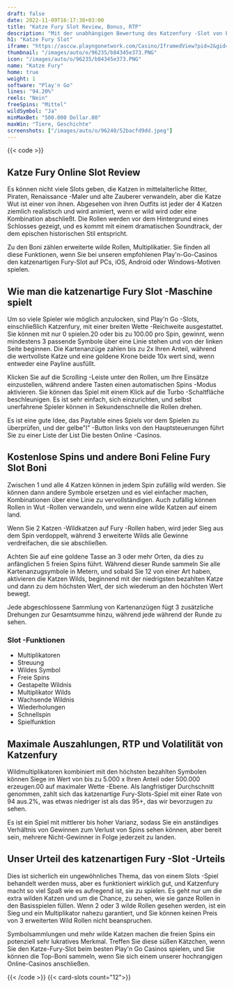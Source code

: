 ```yaml
---
draft: false
date: 2022-11-09T16:17:38+03:00
title: "Katze Fury Slot Review, Bonus, RTP"
description: "Mit der unabhängigen Bewertung des Katzenfury -Slot von Play'n Go können Sie kostenlos oder echtes Geld spielen und hier einen Bonus erhalten!"
h1: "Katze Fury Slot"
iframe: "https://asccw.playngonetwork.com/Casino/IframedView?pid=2&gid=felinefury&lang=en_US&practice=1&channel=desktop&div=flashobject&width=100%25&height=100%25&user=&password=&ctx=&demo=2&brand=&lobby=&rccurrentsessiontime=0&rcintervaltime=0&rcaccounthistoryurl=&rccontinueurl=&rcexiturl=&rchistoryurlmode=&autoplaylimits=0&autoplayreset=0&callback=flashCallback&rcmga=&resourcelevel=0&hasjackpots=False&country=&pauseplay=&playlimit=&selftest=&sessiontime=&coreweburl=https://asccw.playngonetwork.com/&showpoweredby=True"
thumbnail: "/images/auto/o/96235/b84345e373.PNG"
icon: "/images/auto/o/96235/b84345e373.PNG"
name: "Katze Fury"
home: true
weight: 1
software: "Play'n Go"
lines: "94.20%"
reels: "Nein"
freeSpins: "Mittel"
wildSymbol: "Ja"
minMaxBet: "500.000 Dollar.00"
maxWin: "Tiere, Geschichte"
screenshots: ["/images/auto/o/96240/52bacfd9dd.jpeg"]
---
```


{{< code >}}<h2>Katze Fury Online Slot Review</h2><p>Es können nicht viele Slots geben, die Katzen in mittelalterliche Ritter, Piraten, Renaissance -Maler und alte Zauberer verwandeln, aber die Katze Wut ist einer von ihnen. Abgesehen von ihren Outfits ist jeder der 4 Katzen ziemlich realistisch und wird animiert, wenn er wild wird oder eine Kombination abschließt. Die Rollen werden vor dem Hintergrund eines Schlosses gezeigt, und es kommt mit einem dramatischen Soundtrack, der dem epischen historischen Stil entspricht.</p><p>Zu den Boni zählen erweiterte wilde Rollen, Multiplikatier. Sie finden all diese Funktionen, wenn Sie bei unseren empfohlenen Play'n-Go-Casinos den katzenartigen Fury-Slot auf PCs, iOS, Android oder Windows-Motiven spielen.</p><h2>Wie man die katzenartige Fury Slot -Maschine spielt</h2><p>Um so viele Spieler wie möglich anzulocken, sind Play'n Go -Slots, einschließlich Katzenfury, mit einer breiten Wette -Reichweite ausgestattet. Sie können mit nur 0 spielen.20 oder bis zu 100.00 pro Spin, gewinnt, wenn mindestens 3 passende Symbole über eine Linie stehen und von der linken Seite beginnen. Die Kartenanzüge zahlen bis zu 2x Ihren Anteil, während die wertvollste Katze und eine goldene Krone beide 10x wert sind, wenn entweder eine Payline ausfüllt.</p><p>Klicken Sie auf die Scrolling -Leiste unter den Rollen, um Ihre Einsätze einzustellen, während andere Tasten einen automatischen Spins -Modus aktivieren. Sie können das Spiel mit einem Klick auf die Turbo -Schaltfläche beschleunigen. Es ist sehr einfach, sich einzurichten, und selbst unerfahrene Spieler können in Sekundenschnelle die Rollen drehen.</p><p>Es ist eine gute Idee, das Paytable eines Spiels vor dem Spielen zu überprüfen, und der gelbe"I" -Button links von den Hauptsteuerungen führt Sie zu einer Liste der List Die besten Online -Casinos.</p><h2>Kostenlose Spins und andere Boni Feline Fury Slot Boni</h2><p>Zwischen 1 und alle 4 Katzen können in jedem Spin zufällig wild werden. Sie können dann andere Symbole ersetzen und es viel einfacher machen, Kombinationen über eine Linie zu vervollständigen. Auch zufällig können Rollen in Wut -Rollen verwandeln, und wenn eine wilde Katzen auf einem land.</p><p>Wenn Sie 2 Katzen -Wildkatzen auf Fury -Rollen haben, wird jeder Sieg aus dem Spin verdoppelt, während 3 erweiterte Wilds alle Gewinne verdreifachen, die sie abschließen.</p><p>Achten Sie auf eine goldene Tasse an 3 oder mehr Orten, da dies zu anfänglichen 5 freien Spins führt. Während dieser Runde sammeln Sie alle Kartenanzugsymbole in Metern, und sobald Sie 12 von einer Art haben, aktivieren die Katzen Wilds, beginnend mit der niedrigsten bezahlten Katze und dann zu dem höchsten Wert, der sich wiederum an den höchsten Wert bewegt.</p><p>Jede abgeschlossene Sammlung von Kartenanzügen fügt 3 zusätzliche Drehungen zur Gesamtsumme hinzu, während jede während der Runde zu sehen.</p><h3>
Slot -Funktionen</h3><ul>
<li></span>
Multiplikatoren</li>
<li></span>
Streuung</li>
<li></span>
Wildes Symbol</li>
<li></span>
Freie Spins</li>
<li></span>
Gestapelte Wildnis</li>
<li></span>
Multiplikator Wilds</li>
<li></span>
Wachsende Wildnis</li>
<li></span>
Wiederholungen</li>
<li></span>
Schnellspin</li>
<li></span>
Spielfunktion</li></ul><h2>Maximale Auszahlungen, RTP und Volatilität von Katzenfury</h2><p>Wildmultiplikatoren kombiniert mit den höchsten bezahlten Symbolen können Siege im Wert von bis zu 5.000 x Ihren Anteil oder 500.000 erzeugen.00 auf maximaler Wette -Ebene. Als langfristiger Durchschnitt genommen, zahlt sich das katzenartige Fury-Slots-Spiel mit einer Rate von 94 aus.2%, was etwas niedriger ist als das 95+, das wir bevorzugen zu sehen.</p><p>Es ist ein Spiel mit mittlerer bis hoher Varianz, sodass Sie ein anständiges Verhältnis von Gewinnen zum Verlust von Spins sehen können, aber bereit sein, mehrere Nicht-Gewinner in Folge jederzeit zu landen.</p><h2>Unser Urteil des katzenartigen Fury -Slot -Urteils</h2><p>Dies ist sicherlich ein ungewöhnliches Thema, das von einem Slots -Spiel behandelt werden muss, aber es funktioniert wirklich gut, und Katzenfury macht so viel Spaß wie es aufregend ist, sie zu spielen. Es geht nur um die extra wilden Katzen und um die Chance, zu sehen, wie sie ganze Rollen in den Basisspielen füllen. Wenn 2 oder 3 wilde Rollen gesehen werden, ist ein Sieg und ein Multiplikator nahezu garantiert, und Sie können keinen Preis von 3 erweiterten Wild Rollen nicht beanspruchen.</p><p>Symbolsammlungen und mehr wilde Katzen machen die freien Spins ein potenziell sehr lukratives Merkmal. Treffen Sie diese süßen Kätzchen, wenn Sie den Katze-Fury-Slot beim besten Play'n Go Casinos spielen, und Sie können die Top-Boni sammeln, wenn Sie sich einem unserer hochrangigen Online-Casinos anschließen.</p>{{< /code >}}
{{< card-slots count="12">}}